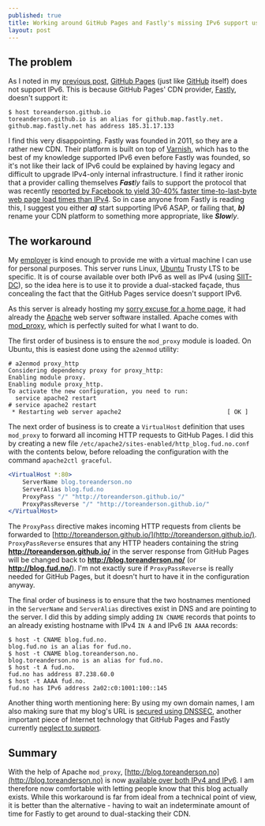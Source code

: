 ```yaml
---
published: true
title: Working around GitHub Pages and Fastly's missing IPv6 support using Apache mod_proxy
layout: post
---
```

## The problem

As I noted in my [previous post](/2015/08/29/first-post.html), [GitHub
Pages](https://pages.github.com/) (just like [GitHub](https://github.com/)
itself) does not support IPv6. This is because GitHub Pages' CDN provider,
[Fastly](https://www.fastly.com/), doesn't support it:

````console
$ host toreanderson.github.io
toreanderson.github.io is an alias for github.map.fastly.net.
github.map.fastly.net has address 185.31.17.133
````

I find this very disappointing. Fastly was founded in 2011, so they are a
rather new CDN. Their platform is built on top of
[Varnish](https://www.varnish-cache.org/), which has to the best of my
knowledge supported IPv6 even before Fastly was founded, so it's not like their
lack of IPv6 could be explained by having legacy and difficult to upgrade
IPv4-only internal infrastructure. I find it rather ironic that a provider
calling themselves ***Fast****ly* fails to support the protocol that was
recently [reported by Facebook to yield 30-40% faster time-to-last-byte web
page load times than IPv4](https://youtu.be/An7s25FSK0U?t=18m53s). So in case
anyone from Fastly is reading this, I suggest you either ***a)*** start
supporting IPv6 ASAP, or failing that, ***b)*** rename your CDN platform to
something more appropriate, like ***Slow****ly*.

## The workaround

My [employer](http://www.redpill-linpro.com/) is kind enough to provide me with
a virtual machine I can use for personal purposes. This server runs Linux,
[Ubuntu](http://ubuntu.com) Trusty LTS to be specific. It is of course
available over both IPv6 as well as IPv4 (using
[SIIT-DC](https://tools.ietf.org/html/draft-ietf-v6ops-siit-dc)), so the idea
here is to use it to provide a dual-stacked façade, thus concealing the fact
that the GitHub Pages service doesn't support IPv6.

As this server is already hosting my [sorry excuse for a home
page](http://toreanderson.no/), it had already the
[Apache](http://httpd.apache.org) web server software installed. Apache comes
with [mod_proxy](https://httpd.apache.org/docs/current/mod/mod_proxy.html),
which is perfectly suited for what I want to do.

The first order of business is to ensure the `mod_proxy` module is loaded. On
Ubuntu, this is easiest done using the `a2enmod` utility:

````console
# a2enmod proxy_http
Considering dependency proxy for proxy_http:
Enabling module proxy.
Enabling module proxy_http.
To activate the new configuration, you need to run:
  service apache2 restart
# service apache2 restart
 * Restarting web server apache2                              [ OK ]
````

The next order of business is to create a `VirtualHost` definition that uses
`mod_proxy` to forward all incoming HTTP requests to GitHub Pages. I did this
by creating a new file `/etc/apache2/sites-enabled/http_blog.fud.no.conf` with
the contents below, before reloading the configuration with the command
`apache2ctl graceful`.

````apache
<VirtualHost *:80>
	ServerName blog.toreanderson.no
	ServerAlias blog.fud.no
	ProxyPass "/" "http://toreanderson.github.io/"
	ProxyPassReverse "/" "http://toreanderson.github.io/"
</VirtualHost>
````

The `ProxyPass` directive makes incoming HTTP requests from clients be
forwarded to [http://toreanderson.github.io/](http://toreanderson.github.io/).
`ProxyPassReverse` ensures that any HTTP headers containing the string
**http://toreanderson.github.io/** in the server response from GitHub Pages
will be changed back to **http://blog.toreanderson.no/** (or
**http://blog.fud.no/**). I'm not exactly sure if `ProxyPassReverse` is really
needed for GitHub Pages, but it doesn't hurt to have it in the configuration
anyway.

The final order of business is to ensure that the two hostnames mentioned in
the `ServerName` and `ServerAlias` directives exist in DNS and are pointing to
the server. I did this by adding simply adding `IN CNAME` records that points
to an already existing hostname with IPv4 `IN A` and IPv6 `IN AAAA` records:

````console
$ host -t CNAME blog.fud.no.
blog.fud.no is an alias for fud.no.
$ host -t CNAME blog.toreanderson.no.
blog.toreanderson.no is an alias for fud.no.
$ host -t A fud.no.
fud.no has address 87.238.60.0
$ host -t AAAA fud.no.
fud.no has IPv6 address 2a02:c0:1001:100::145
````

Another thing worth mentioning here: By using my own domain names, I am also
making sure that my blog's URL is [secured using
DNSSEC](http://dnssec-debugger.verisignlabs.com/blog.toreanderson.no), another
important piece of Internet technology that GitHub Pages and Fastly currently
[neglect to
support](http://dnssec-debugger.verisignlabs.com/toreanderson.github.io).

## Summary

With the help of Apache `mod_proxy`,
[http://blog.toreanderson.no](http://blog.toreanderson.no) is now [available
over both IPv4 and
IPv6](http://validador.ipv6.br/index.php?site=blog.toreanderson.no&lang=en). I
am therefore now comfortable with letting people know that this blog actually
exists. While this workaround is far from ideal from a technical point of view,
it is better than the alternative - having to wait an indeterminate amount of
time for Fastly to get around to dual-stacking their CDN.
